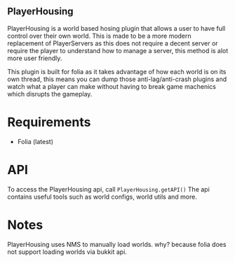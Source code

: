 ## PlayerHousing

PlayerHousing is a world based hosing plugin that allows a user to have full control over their own world.
This is made to be a more modern replacement of PlayerServers as this does not require a decent server
or require the player to understand how to manage a server, this method is alot more user friendly.

This plugin is built for folia as it takes advantage of how each world is on its own thread,
this means you can dump those anti-lag/anti-crash plugins and watch what a player can make
without having to break game machenics which disrupts the gameplay.

# Requirements
- Folia (latest)

# API
To access the PlayerHousing api, call `PlayerHousing.getAPI()`
The api contains useful tools such as world configs, world utils and more.

# Notes
PlayerHousing uses NMS to manually load worlds. why? because folia does not support loading worlds via bukkit api.
